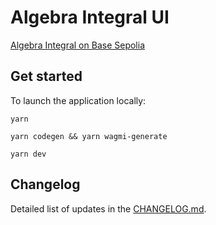 # Algebra Integral UI

[Algebra Integral on Base Sepolia](https://integral.algebra.finance)

## Get started

To launch the application locally:

`yarn`

`yarn codegen && yarn wagmi-generate`

`yarn dev`

## Changelog

Detailed list of updates in the [CHANGELOG.md](./CHANGELOG.md).
